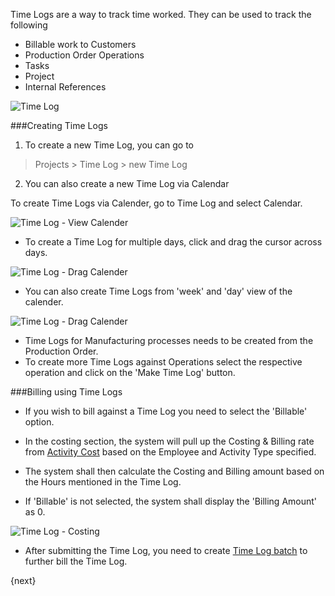 Time Logs are a way to track time worked.
They can be used to track the following

* Billable work to Customers
* Production Order Operations
* Tasks
* Project
* Internal References

<img class="screenshot" alt="Time Log" src="/assets/manual_erpnext_com/img/project/time_log.png">

###Creating Time Logs

1. To create a new Time Log, you can go to 
> Projects > Time Log > new Time Log

2. You can also create a new Time Log via Calendar

To create Time Logs via Calender, go to Time Log and select Calendar.

<img class="screenshot" alt="Time Log - View Calender" src="/assets/manual_erpnext_com/img/project/time_log_view_calendar.png">

* To create a Time Log for multiple days, click and drag the cursor across days.

<img class="screenshot" alt="Time Log - Drag Calender" src="/assets/manual_erpnext_com/img/project/time_log_calendar_day.gif">

* You can also create Time Logs from 'week' and 'day' view of the calender.

<img class="screenshot" alt="Time Log - Drag Calender" src="/assets/manual_erpnext_com/img/project/time_log_calendar_week.gif">

* Time Logs for Manufacturing processes needs to be created from the Production Order. 
* To create more Time Logs against Operations select the respective operation and click on the 'Make Time Log' button.

###Billing using Time Logs

* If you wish to bill against a Time Log you need to select the 'Billable' option.

* In the costing section, the system will pull up the Costing & Billing rate from [Activity Cost](/contents/projects/activity-cost) 
	based on the Employee and Activity Type specified.

* The system shall then calculate the Costing and Billing amount based on the Hours mentioned in the Time Log.

* If 'Billable' is not selected, the system shall display the 'Billing Amount' as 0.

<img class="screenshot" alt="Time Log - Costing" src="/assets/manual_erpnext_com/img/project/time_log_costing.png">

* After submitting the Time Log, you need to create [Time Log batch](/contents/projects/time-log-batch) to further bill the Time Log.

{next}

